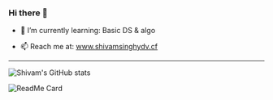 ### Hi there 👋
- 🌱 I’m currently learning: Basic DS & algo

- 📫 Reach me at:            www.shivamsinghydv.cf

___________________________________________________
![Shivam's GitHub stats](https://github-readme-stats.vercel.app/api?username=shivamsinghydv&theme=material-polenight&show_icons=true)

![ReadMe Card](https://github-readme-stats.vercel.app/api/pin/?username=shivamsinghydv&repo=dev-portfolio)

<!--
**shivamsinghydv/shivamsinghydv** is a ✨ _special_ ✨ repository because its `README.md` (this file) appears on your GitHub profile.

Here are some ideas to get you started:

- 🔭 I’m currently working on ...
- 🌱 I’m currently learning ...
- 👯 I’m looking to collaborate on ...
- 🤔 I’m looking for help with ...
- 💬 Ask me about ...
- 📫 How to reach me: ...
- 😄 Pronouns: ...
- ⚡ Fun fact: ...
-->
